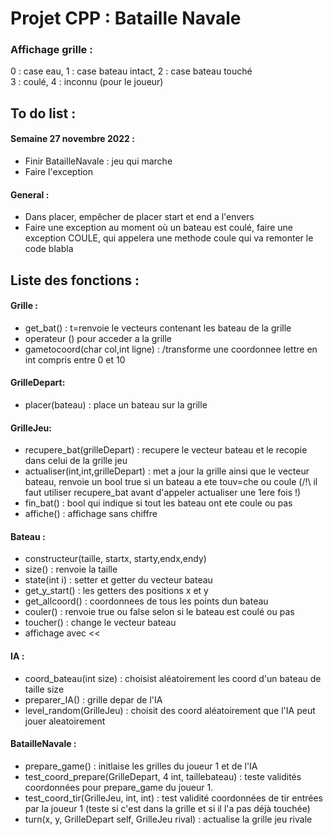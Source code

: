 # Projet CPP : Bataille Navale
### Affichage grille :
0 : case eau, 1 : case bateau intact, 2 : case bateau touché <br />
3 : coulé, 4 : inconnu (pour le joueur)

## To do list :

#### Semaine 27 novembre 2022 :
- Finir BatailleNavale : jeu qui marche
- Faire l'exception

#### General :
- Dans placer, empêcher de placer start et end a l'envers
- Faire une exception au moment où un bateau est coulé, faire une exception COULE, qui appelera une methode coule qui va remonter le code blabla

## Liste des fonctions :
#### Grille :
- get_bat() : t=renvoie le vecteurs contenant les bateau de la grille
- operateur () pour acceder a la grille
- gametocoord(char col,int ligne) : /transforme une coordonnee lettre en int compris entre 0 et 10

#### GrilleDepart:
- placer(bateau) : place un bateau sur la grille

#### GrilleJeu:
- recupere_bat(grilleDepart) : recupere le vecteur bateau et le recopie dans celui de la grille jeu
- actualiser(int,int,grilleDepart) : met a jour la grille ainsi que le vecteur bateau, renvoie un bool true si un bateau a ete touv=che ou coule (/!\ il faut utiliser recupere_bat avant d'appeler actualiser une 1ere fois !)
- fin_bat() : bool qui indique si tout les bateau ont ete coule ou pas
- affiche() : affichage sans chiffre
 
#### Bateau :
- constructeur(taille, startx, starty,endx,endy)
- size() : renvoie la taille
- state(int i) : setter et getter du vecteur bateau
- get_y_start() : les getters des positions x et y
- get_allcoord() : coordonnees de tous les points dun bateau
- couler() : renvoie true ou false selon si le bateau est coulé ou pas
- toucher() : change le vecteur bateau
- affichage avec <<

#### IA :
- coord_bateau(int size) : choisist aléatoirement les coord d'un bateau de taille size
- preparer_IA() : grille depar de l'IA
- level_random(GrilleJeu) : choisit des coord aléatoirement que l'IA peut jouer aleatoirement

#### BatailleNavale :
- prepare_game() : initlaise les grilles du joueur 1 et de l'IA
- test_coord_prepare(GrilleDepart, 4 int, taillebateau) : teste validités coordonnées pour prepare_game du joueur 1.
- test_coord_tir(GrilleJeu, int, int) : test validité coordonnées de tir entrées par la joueur 1 (teste si c'est dans la grille et si il l'a pas déjà touchée)
- turn(x, y, GrilleDepart self, GrilleJeu rival) : actualise la grille jeu rivale
